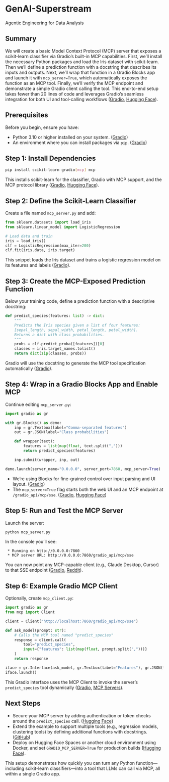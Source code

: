 # GenAI-Superstream
Agentic Engineering for Data Analysis 

## Summary

We will create a basic Model Context Protocol (MCP) server that exposes a scikit-learn classifier via Gradio’s built-in MCP capabilities. First, we’ll install the necessary Python packages and load the Iris dataset with scikit-learn. Then we’ll define a prediction function with a docstring that describes its inputs and outputs. Next, we’ll wrap that function in a Gradio Blocks app and launch it with `mcp_server=True`, which automatically exposes the function as an MCP tool. Finally, we’ll verify the MCP endpoint and demonstrate a simple Gradio client calling the tool. This end-to-end setup takes fewer than 20 lines of code and leverages Gradio’s seamless integration for both UI and tool-calling workflows ([Gradio][1], [Hugging Face][2]).

## Prerequisites

Before you begin, ensure you have:

* Python 3.10 or higher installed on your system. ([Gradio][3])
* An environment where you can install packages via `pip`. ([Gradio][4])

## Step 1: Install Dependencies

```bash
pip install scikit-learn gradio[mcp] mcp
```

This installs scikit-learn for the classifier, Gradio with MCP support, and the MCP protocol library ([Gradio][3], [Hugging Face][2]).

## Step 2: Define the Scikit-Learn Classifier

Create a file named `mcp_server.py` and add:

```python
from sklearn.datasets import load_iris
from sklearn.linear_model import LogisticRegression

# Load data and train
iris = load_iris()
clf = LogisticRegression(max_iter=200)
clf.fit(iris.data, iris.target)
```

This snippet loads the Iris dataset and trains a logistic regression model on its features and labels ([Gradio][5]).

## Step 3: Create the MCP-Exposed Prediction Function

Below your training code, define a prediction function with a descriptive docstring:

```python
def predict_species(features: list) -> dict:
    """
    Predicts the Iris species given a list of four features:
    [sepal_length, sepal_width, petal_length, petal_width].
    Returns a dict with class probabilities.
    """
    probs = clf.predict_proba([features])[0]
    classes = iris.target_names.tolist()
    return dict(zip(classes, probs))
```

Gradio will use the docstring to generate the MCP tool specification automatically ([Gradio][1]).

## Step 4: Wrap in a Gradio Blocks App and Enable MCP

Continue editing `mcp_server.py`:

```python
import gradio as gr

with gr.Blocks() as demo:
    inp = gr.Textbox(label="Comma-separated features")
    out = gr.JSON(label="Class probabilities")

    def wrapper(text):
        features = list(map(float, text.split(",")))
        return predict_species(features)

    inp.submit(wrapper, inp, out)

demo.launch(server_name="0.0.0.0", server_port=7860, mcp_server=True)
```

* We’re using Blocks for fine-grained control over input parsing and UI layout. ([Gradio][6])
* The `mcp_server=True` flag starts both the web UI and an MCP endpoint at `/gradio_api/mcp/sse`. ([Gradio][1], [Hugging Face][2])

## Step 5: Run and Test the MCP Server

Launch the server:

```bash
python mcp_server.py
```

In the console you’ll see:

```
 * Running on http://0.0.0.0:7860
 * MCP server URL: http://0.0.0.0:7860/gradio_api/mcp/sse
```

You can now point any MCP-capable client (e.g., Claude Desktop, Cursor) to that SSE endpoint ([Gradio][4], [Reddit][7]).

## Step 6: Example Gradio MCP Client

Optionally, create `mcp_client.py`:

```python
import gradio as gr
from mcp import Client

client = Client("http://localhost:7860/gradio_api/mcp/sse")

def ask_model(prompt: str):
    # Calls the MCP tool named "predict_species"
    response = client.call(
        tool="predict_species",
        input={"features": list(map(float, prompt.split(",")))}
    )
    return response

iface = gr.Interface(ask_model, gr.Textbox(label="Features"), gr.JSON(label="Prediction"))
iface.launch()
```

This Gradio interface uses the MCP Client to invoke the server’s `predict_species` tool dynamically ([Gradio][3], [MCP Servers][8]).

## Next Steps

* Secure your MCP server by adding authentication or token checks around the `predict_species` call. ([Hugging Face][2])
* Extend the example to support multiple tools (e.g., regression models, clustering tools) by defining additional functions with docstrings. ([GitHub][9])
* Deploy on Hugging Face Spaces or another cloud environment using Docker, and set `GRADIO_MCP_SERVER=True` for production builds ([Hugging Face][2]).

This setup demonstrates how quickly you can turn any Python function—including scikit-learn classifiers—into a tool that LLMs can call via MCP, all within a single Gradio app.

[1]: https://www.gradio.app/guides/building-mcp-server-with-gradio?utm_source=chatgpt.com "Building Mcp Server With Gradio"
[2]: https://huggingface.co/blog/gradio-mcp?utm_source=chatgpt.com "How to Build an MCP Server with Gradio - Hugging Face"
[3]: https://www.gradio.app/guides/building-an-mcp-client-with-gradio?utm_source=chatgpt.com "Building An Mcp Client With Gradio"
[4]: https://www.gradio.app/guides/using-docs-mcp?utm_source=chatgpt.com "Using Docs Mcp - Gradio"
[5]: https://www.gradio.app/docs?utm_source=chatgpt.com "Gradio Documentation"
[6]: https://www.gradio.app/docs/gradio/blocks?utm_source=chatgpt.com "Blocks - Gradio Docs"
[7]: https://www.reddit.com/r/mcp/comments/1kbnoev/build_an_mcp_server_in_a_few_lines_of_python_with/?utm_source=chatgpt.com "Build an MCP server in a few lines of Python with Gradio - Reddit"
[8]: https://mcpmarket.com/server/gradio-client?utm_source=chatgpt.com "Gradio Client: Tool Interaction for Language Models - MCP Market"
[9]: https://github.com/justjoehere/mcp_gradio_client?utm_source=chatgpt.com "justjoehere/mcp_gradio_client: This is a proof of concept ... - GitHub"
